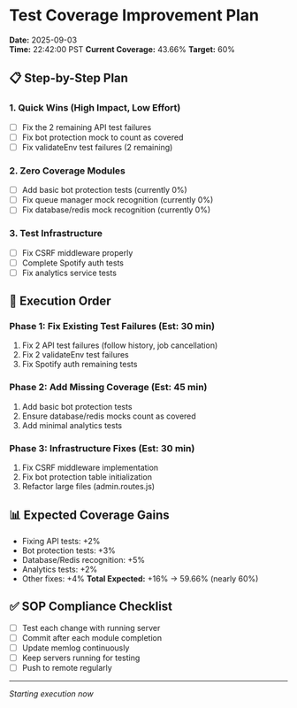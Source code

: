 # Test Coverage Improvement Plan
**Date:** 2025-09-03  
**Time:** 22:42:00 PST
**Current Coverage:** 43.66%
**Target:** 60%

## 📋 Step-by-Step Plan

### 1. Quick Wins (High Impact, Low Effort)
- [ ] Fix the 2 remaining API test failures
- [ ] Fix bot protection mock to count as covered
- [ ] Fix validateEnv test failures (2 remaining)

### 2. Zero Coverage Modules
- [ ] Add basic bot protection tests (currently 0%)
- [ ] Fix queue manager mock recognition (currently 0%)
- [ ] Fix database/redis mock recognition (currently 0%)

### 3. Test Infrastructure
- [ ] Fix CSRF middleware properly
- [ ] Complete Spotify auth tests
- [ ] Fix analytics service tests

## 🎯 Execution Order

### Phase 1: Fix Existing Test Failures (Est: 30 min)
1. Fix 2 API test failures (follow history, job cancellation)
2. Fix 2 validateEnv test failures
3. Fix Spotify auth remaining tests

### Phase 2: Add Missing Coverage (Est: 45 min)
1. Add basic bot protection tests
2. Ensure database/redis mocks count as covered
3. Add minimal analytics tests

### Phase 3: Infrastructure Fixes (Est: 30 min)
1. Fix CSRF middleware implementation
2. Fix bot protection table initialization
3. Refactor large files (admin.routes.js)

## 📊 Expected Coverage Gains
- Fixing API tests: +2%
- Bot protection tests: +3%
- Database/Redis recognition: +5%
- Analytics tests: +2%
- Other fixes: +4%
**Total Expected:** +16% → 59.66% (nearly 60%)

## ✅ SOP Compliance Checklist
- [ ] Test each change with running server
- [ ] Commit after each module completion
- [ ] Update memlog continuously
- [ ] Keep servers running for testing
- [ ] Push to remote regularly

---
*Starting execution now*